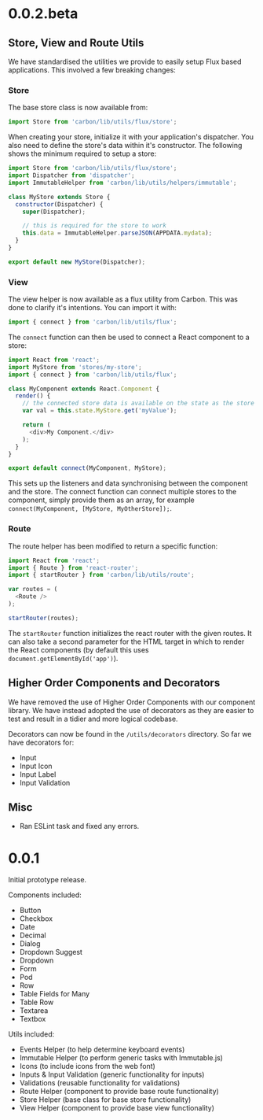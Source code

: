 # 0.0.2.beta

## Store, View and Route Utils

We have standardised the utilities we provide to easily setup Flux based applications. This involved a few breaking changes:

### Store

The base store class is now available from:

```js
import Store from 'carbon/lib/utils/flux/store';
```

When creating your store, initialize it with your application's dispatcher. You also need to define the store's data within it's constructor. The following shows the minimum required to setup a store:

```js
import Store from 'carbon/lib/utils/flux/store';
import Dispatcher from 'dispatcher';
import ImmutableHelper from 'carbon/lib/utils/helpers/immutable';

class MyStore extends Store {
  constructor(Dispatcher) {
    super(Dispatcher);

    // this is required for the store to work
    this.data = ImmutableHelper.parseJSON(APPDATA.mydata);
  }
}

export default new MyStore(Dispatcher);
```

### View

The view helper is now available as a flux utility from Carbon. This was done to clarify it's intentions. You can import it with:


```js
import { connect } from 'carbon/lib/utils/flux';
```

The `connect` function can then be used to connect a React component to a store:

```js
import React from 'react';
import MyStore from 'stores/my-store';
import { connect } from 'carbon/lib/utils/flux';

class MyComponent extends React.Component {
  render() {
    // the connected store data is available on the state as the store's class name
    var val = this.state.MyStore.get('myValue');

    return (
      <div>My Component.</div>
    );
  }
}

export default connect(MyComponent, MyStore);
```

This sets up the listeners and data synchronising between the component and the store. The connect function can connect multiple stores to the component, simply provide them as an array, for example `connect(MyComponent, [MyStore, MyOtherStore]);`.

### Route

The route helper has been modified to return a specific function:

```js
import React from 'react';
import { Route } from 'react-router';
import { startRouter } from 'carbon/lib/utils/route';

var routes = (
  <Route />
);

startRouter(routes);
```

The `startRouter` function initializes the react router with the given routes. It can also take a second parameter for the HTML target in which to render the React components (by default this uses `document.getElementById('app')`).

## Higher Order Components and Decorators

We have removed the use of Higher Order Components with our component library. We have instead adopted the use of decorators as they are easier to test and result in a tidier and more logical codebase.

Decorators can now be found in the `/utils/decorators` directory. So far we have decorators for:

* Input
* Input Icon
* Input Label
* Input Validation

## Misc

* Ran ESLint task and fixed any errors.

# 0.0.1

Initial prototype release.

Components included:

* Button
* Checkbox
* Date
* Decimal
* Dialog
* Dropdown Suggest
* Dropdown
* Form
* Pod
* Row
* Table Fields for Many
* Table Row
* Textarea
* Textbox

Utils included:

* Events Helper (to help determine keyboard events)
* Immutable Helper (to perform generic tasks with Immutable.js)
* Icons (to include icons from the web font)
* Inputs & Input Validation (generic functionality for inputs)
* Validations (reusable functionality for validations)
* Route Helper (component to provide base route functionality)
* Store Helper (base class for base store functionality)
* View Helper (component to provide base view functionality)
